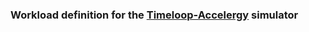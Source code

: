 ###  Workload definition for the [Timeloop-Accelergy](https://github.com/Accelergy-Project/accelergy-timeloop-infrastructure) simulator
